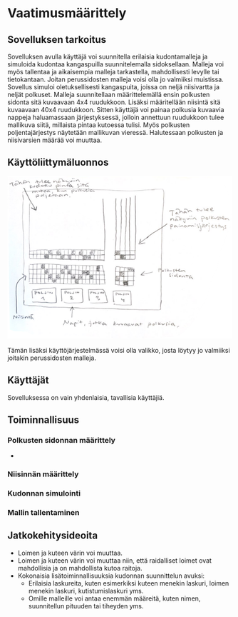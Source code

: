# Vaatimusmäärittely

## Sovelluksen tarkoitus
Sovelluksen avulla käyttäjä voi suunnitella erilaisia kudontamalleja ja simuloida kudontaa kangaspuilla suunnitelemalla sidoksellaan. 
Malleja voi myös tallentaa ja aikaisempia malleja tarkastella, mahdollisesti levylle tai tietokantaan. Joitan perussidosten malleja voisi olla jo valmiiksi muistissa. 
Sovellus simuloi oletuksellisesti kangaspuita, joissa on neljä niisivartta ja neljät polkuset. 
Malleja suunnitellaan määrittelemällä ensin polkusten sidonta sitä kuvaavaan 4x4 ruudukkoon. Lisäksi määritellään niisintä sitä kuvaavaan 40x4 ruudukkoon.
Sitten käyttäjä voi painaa polkusia kuvaavia nappeja haluamassaan järjestyksessä, jolloin annettuun ruudukkoon tulee mallikuva siitä, millaista pintaa kutoessa tulisi. 
Myös polkusten poljentajärjestys näytetään mallikuvan vieressä. Halutessaan polkusten ja niisivarsien määrää voi muuttaa.

## Käyttöliittymäluonnos
![Käyttisluonnos kuva](https://github.com/emmakamutta/ot-harjoitustyo/blob/master/dokumentaatio/kayttisluonnos.png)

Tämän lisäksi käyttöjärjestelmässä voisi olla valikko, josta löytyy jo valmiiksi joitakin perussidosten malleja. 

## Käyttäjät
Sovelluksessa on vain yhdenlaisia, tavallisia käyttäjiä.

## Toiminnallisuus
### Polkusten sidonnan määrittely
- 

### Niisinnän määrittely

### Kudonnan simulointi

### Mallin tallentaminen


## Jatkokehitysideoita
- Loimen ja kuteen värin voi muuttaa.
- Loimen ja kuteen värin voi muuttaa niin, että raidalliset loimet ovat mahdollisia ja on mahdollista kutoa raitoja. 
- Kokonaisia lisätoiminnallisuuksia kudonnan suunnittelun avuksi: 
  - Erilaisia laskureita, kuten esimerkiksi kuteen menekin laskuri, loimen menekin laskuri, kutistumislaskuri yms. 
  - Omille malleille voi antaa enemmän määreitä, kuten nimen, suunnitellun pituuden tai tiheyden yms.
